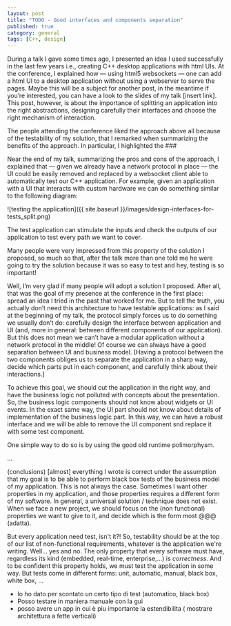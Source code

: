 ```yaml
---
layout: post
title: "TODO - Good interfaces and components separation"
published: true
category: general
tags: [C++, design]
---
```


<!--
•	Talk. Brief summary. Another future post. Link to the slides.
•	Summarizing the benefits, I told them about testing.
•	Show draft and explain the test part
•	You don’t need this architecture to have testable applications: as I said at the beginning, the protocol force us to do something we usually don’t do...
•	Of course we can always have a good separation between UI and business model
•	Show OO technique of separation, and how test it by using polymorphism 
•	... the property of test ability is not provided by the websocket protocol in se, but form the right separation (that is mandatory to have a protocol of communication)
•	We always need this separation? (No)
•	We always need this kind of test? (No) 
-->

During a talk I gave some times ago, I presented an idea I used successfully in the last few years i.e., creating C++ desktop applications with html UIs. At the conference, I explained how — using html5 websockets — one can add a html UI to a desktop application without using a webserver to serve the pages. Maybe this will be a subject for another post, in the meantime if you’re interested, you can have a look to the slides of my talk [insert link]. This post, however, is about the importance of splitting an application into the right abstractions, designing carefully their interfaces and choose the right mechanism of interaction.

The people attending the conference liked the approach above all because of the testability of my solution, that I remarked when summarizing the benefits of the approach. In particular, I highlighted the ###

Near the end of my talk, summarizing the pros and cons of the approach, I explained that — given we already have a network protocol in place — the UI could be easily removed and replaced by a websocket client able to automatically test our C++ application. For example, given an application with a UI that interacts with custom hardware we can do something similar to the following diagram:

![testing the application]({{ site.baseurl }}/images/design-interfaces-for-tests_split.png)

The test application can stimulate the inputs and check the outputs of our application to test every path we want to cover.

Many people were very impressed from this property of the solution I proposed, so much so that, after the talk more than one told me he were going to try the solution because it was so easy to test and hey, testing is so important!

Well, I’m very glad if many people will adopt a solution I proposed. After all, that was the goal of my presence at the conference in the first place: spread an idea I tried in the past that worked for me. But to tell the truth, you actually don’t need this architecture to have testable applications: as I said at the beginning of my talk, the protocol simply forces us to do something we usually don’t do: carefully design the interface between application and UI (and, more in general: between different components of our application). But this does not mean we can’t have a modular application without a network protocol in the middle! Of course we can always have a good separation between UI and business model.
[Having a protocol between the two components obliges us to separate the application in a sharp way, decide which parts put in each component, and carefully think about their interactions.]

To achieve this goal, we should cut the application in the right way, and have the business logic not polluted with concepts about the presentation. So, the business logic components should not know about widgets or UI events. In the exact same way, the UI part should not know about details of implementation of the business logic part.
In this way, we can have a robust interface and we will be able to remove the UI component snd replace it with some test component.

One simple way to do so is by using the good old runtime polimorphysm. 

...

(conclusions)
[almost] everything I wrote is correct under the assumption that my goal is to be able to perform black box tests of the business model of my application. This is not always the case. Sometimes I want other properties in my application, and those properties requires a different form of my software.
In general, a universal solution / technique does not exist. When we face a new project, we should focus on the (non functional) properties we want to give to it, and decide which is the form most @@@ (adatta).

But every application need test, isn't it?! So, testability should be at the top of our list of non-functional requirements, whatever is the application we're writing. Well... yes and no. The only property that every software must have, regardless its kind (embedded, real-time, enterprise,...) is *correctness*. And to be confident this property holds, we must test the application in some way. But tests come in different forms: unit, automatic, manual, black box, white box, ... 
- Io ho dato per scontato un certo tipo di test (automatico, black box)
- Posso testare in maniera manuale con la gui
- posso avere un app in cui è piu importante la estendibilita ( mostrare architettura a fette verticali)
